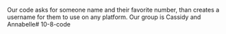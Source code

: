 Our code asks for someone name and their favorite number, than creates a username for them to use on any platform. Our group is Cassidy and Annabelle# 10-8-code
